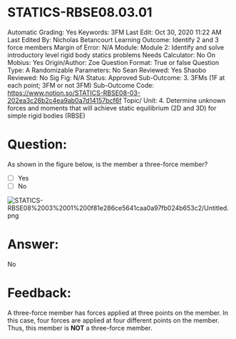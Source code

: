 # STATICS-RBSE08.03.01

Automatic Grading: Yes
Keywords: 3FM
Last Edit: Oct 30, 2020 11:22 AM
Last Edited By: Nicholas Betancourt
Learning Outcome: Identify 2 and 3 force members
Margin of Error: N/A
Module: Module 2: Identify and solve introductory level rigid body statics problems
Needs Calculator: No
On Mobius: Yes
Origin/Author: Zoe
Question Format: True or false
Question Type: A
Randomizable Parameters: No
Sean Reviewed: Yes
Shaobo Reviewed: No
Sig Fig: N/A
Status: Approved
Sub-Outcome: 3. 3FMs (1F at each point; 3FM or not 3FM)
Sub-Outcome Code: https://www.notion.so/STATICS-RBSE08-03-202ea3c26b2c4ea9ab0a7d14157bcf6f
Topic/ Unit: 4. Determine unknown forces and moments that will achieve static equilibrium (2D and 3D) for simple rigid bodies (RBSE)

# Question:

As shown in the figure below, is the member a three-force member?

- [ ]  Yes
- [ ]  No

![STATICS-RBSE08%2003%2001%200f81e286ce5641caa0a97fb024b653c2/Untitled.png](STATICS-RBSE08%2003%2001%200f81e286ce5641caa0a97fb024b653c2/Untitled.png)

# Answer:

No

# Feedback:

A three-force member has forces applied at three points on the member. In this case, four forces are applied at four different points on the member. Thus, this member is **NOT** a three-force member.